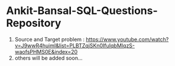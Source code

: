 # Ankit-Bansal-SQL-Questions-Repository

1) Source and Target problem : https://www.youtube.com/watch?v=J9wwR4huimI&list=PLBTZqjSKn0IfuIqbMIqzS-waofsPHMS0E&index=20
2) others will be added soon...
